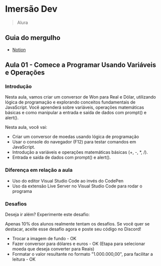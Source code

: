 # Imersão Dev

> Alura

## Guia do mergulho

- [Notion](https://grupoalura.notion.site/Imers-o-Dev-9-Ed-Guia-de-Mergulho-1a8379bdd09b8000bb73e7eaa6fae4f2)

## Aula 01 - Comece a Programar Usando Variáveis e Operações

### Introdução

Nesta aula, vamos criar um conversor de Won para Real e Dólar, utilizando lógica de programação e explorando conceitos fundamentais de JavaScript. Você aprenderá sobre variáveis, operações matemáticas básicas e como manipular a entrada e saída de dados com prompt() e alert().

Nesta aula, você vai:

- Criar um conversor de moedas usando lógica de programação
- Usar o console do navegador (F12) para testar comandos em JavaScript.
- Introdução a variáveis e operações matemáticas básicas (+, -, *, /).
- Entrada e saída de dados com prompt() e alert().

### Diferença em relação a aula

- Uso do editor Visual Studio Code ao invés do CodePen
- Uso da extensão Live Server no Visual Studio Code para rodar o programa

### Desafios

Deseja ir além? Experimente este desafio:

Apenas 10% dos alunos realmente tentam os desafios. Se você quer se destacar, aceite esse desafio agora e poste seu código no Discord!

- Trocar a imagem de fundo - OK
- Fazer conversor para dólares e euros - OK (Etapa para selecionar moeda que deseja converter para Reais)
- Formatar o valor resultante no formato "1.000.000,00", para facilitar a leitura - OK
